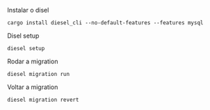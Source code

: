 Instalar o disel
```shell
cargo install diesel_cli --no-default-features --features mysql
```

Disel setup
```shell
diesel setup
```

Rodar a migration
```shell
diesel migration run
```

Voltar a migration
```shell
diesel migration revert
```


